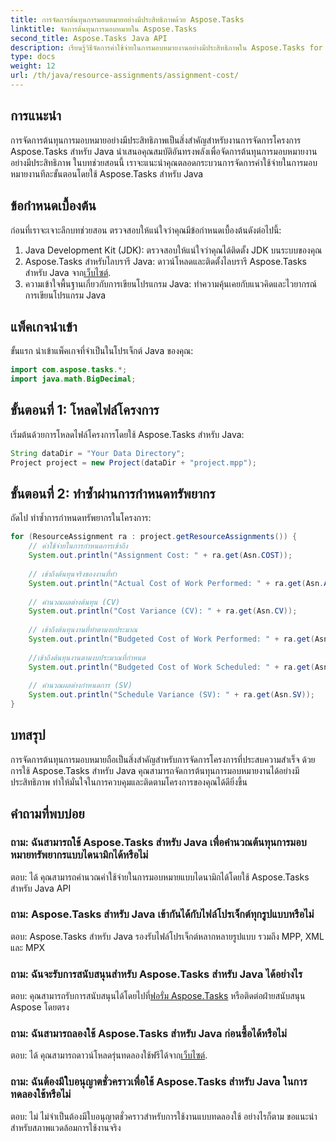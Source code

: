 ```yaml
---
title: การจัดการต้นทุนการมอบหมายอย่างมีประสิทธิภาพด้วย Aspose.Tasks
linktitle: จัดการต้นทุนการมอบหมายใน Aspose.Tasks
second_title: Aspose.Tasks Java API
description: เรียนรู้วิธีจัดการค่าใช้จ่ายในการมอบหมายงานอย่างมีประสิทธิภาพใน Aspose.Tasks for Java คำแนะนำทีละขั้นตอนสำหรับการจัดการทรัพยากรโครงการอย่างมีประสิทธิภาพ
type: docs
weight: 12
url: /th/java/resource-assignments/assignment-cost/
---
```

## การแนะนำ
การจัดการต้นทุนการมอบหมายอย่างมีประสิทธิภาพเป็นสิ่งสำคัญสำหรับงานการจัดการโครงการ Aspose.Tasks สำหรับ Java นำเสนอคุณสมบัติอันทรงพลังเพื่อจัดการต้นทุนการมอบหมายงานอย่างมีประสิทธิภาพ ในบทช่วยสอนนี้ เราจะแนะนำคุณตลอดกระบวนการจัดการค่าใช้จ่ายในการมอบหมายงานทีละขั้นตอนโดยใช้ Aspose.Tasks สำหรับ Java
## ข้อกำหนดเบื้องต้น
ก่อนที่เราจะเจาะลึกบทช่วยสอน ตรวจสอบให้แน่ใจว่าคุณมีข้อกำหนดเบื้องต้นดังต่อไปนี้:
1. Java Development Kit (JDK): ตรวจสอบให้แน่ใจว่าคุณได้ติดตั้ง JDK บนระบบของคุณ
2.  Aspose.Tasks สำหรับไลบรารี Java: ดาวน์โหลดและติดตั้งไลบรารี Aspose.Tasks สำหรับ Java จาก[เว็บไซต์](https://releases.aspose.com/tasks/java/).
3. ความเข้าใจพื้นฐานเกี่ยวกับการเขียนโปรแกรม Java: ทำความคุ้นเคยกับแนวคิดและไวยากรณ์การเขียนโปรแกรม Java

## แพ็คเกจนำเข้า
ขั้นแรก นำเข้าแพ็คเกจที่จำเป็นในโปรเจ็กต์ Java ของคุณ:
```java
import com.aspose.tasks.*;
import java.math.BigDecimal;
```
## ขั้นตอนที่ 1: โหลดไฟล์โครงการ
เริ่มต้นด้วยการโหลดไฟล์โครงการโดยใช้ Aspose.Tasks สำหรับ Java:
```java
String dataDir = "Your Data Directory";
Project project = new Project(dataDir + "project.mpp");
```
## ขั้นตอนที่ 2: ทำซ้ำผ่านการกำหนดทรัพยากร
ถัดไป ทำซ้ำการกำหนดทรัพยากรในโครงการ:
```java
for (ResourceAssignment ra : project.getResourceAssignments()) {
    // ค่าใช้จ่ายในการกำหนดการเข้าถึง
    System.out.println("Assignment Cost: " + ra.get(Asn.COST));
    
    // เข้าถึงต้นทุนจริงของงานที่ทำ
    System.out.println("Actual Cost of Work Performed: " + ra.get(Asn.ACWP));
    
    // คำนวณผลต่างต้นทุน (CV)
    System.out.println("Cost Variance (CV): " + ra.get(Asn.CV));
    
    // เข้าถึงต้นทุนงานที่ทำตามงบประมาณ
    System.out.println("Budgeted Cost of Work Performed: " + ra.get(Asn.BCWP));
    
    //เข้าถึงต้นทุนงานตามงบประมาณที่กำหนด
    System.out.println("Budgeted Cost of Work Scheduled: " + ra.get(Asn.BCWS));
    
    // คำนวณผลต่างกำหนดการ (SV)
    System.out.println("Schedule Variance (SV): " + ra.get(Asn.SV));
}
```

## บทสรุป
การจัดการต้นทุนการมอบหมายถือเป็นสิ่งสำคัญสำหรับการจัดการโครงการที่ประสบความสำเร็จ ด้วยการใช้ Aspose.Tasks สำหรับ Java คุณสามารถจัดการต้นทุนการมอบหมายงานได้อย่างมีประสิทธิภาพ ทำให้มั่นใจในการควบคุมและติดตามโครงการของคุณได้ดียิ่งขึ้น
## คำถามที่พบบ่อย
### ถาม: ฉันสามารถใช้ Aspose.Tasks สำหรับ Java เพื่อคำนวณต้นทุนการมอบหมายทรัพยากรแบบไดนามิกได้หรือไม่
ตอบ: ได้ คุณสามารถคำนวณค่าใช้จ่ายในการมอบหมายแบบไดนามิกได้โดยใช้ Aspose.Tasks สำหรับ Java API
### ถาม: Aspose.Tasks สำหรับ Java เข้ากันได้กับไฟล์โปรเจ็กต์ทุกรูปแบบหรือไม่
ตอบ: Aspose.Tasks สำหรับ Java รองรับไฟล์โปรเจ็กต์หลากหลายรูปแบบ รวมถึง MPP, XML และ MPX
### ถาม: ฉันจะรับการสนับสนุนสำหรับ Aspose.Tasks สำหรับ Java ได้อย่างไร
 ตอบ: คุณสามารถรับการสนับสนุนได้โดยไปที่[ฟอรั่ม Aspose.Tasks](https://forum.aspose.com/c/tasks/15) หรือติดต่อฝ่ายสนับสนุน Aspose โดยตรง
### ถาม: ฉันสามารถลองใช้ Aspose.Tasks สำหรับ Java ก่อนซื้อได้หรือไม่
 ตอบ: ได้ คุณสามารถดาวน์โหลดรุ่นทดลองใช้ฟรีได้จาก[เว็บไซต์](https://releases.aspose.com/).
### ถาม: ฉันต้องมีใบอนุญาตชั่วคราวเพื่อใช้ Aspose.Tasks สำหรับ Java ในการทดลองใช้หรือไม่
ตอบ: ไม่ ไม่จำเป็นต้องมีใบอนุญาตชั่วคราวสำหรับการใช้งานแบบทดลองใช้ อย่างไรก็ตาม ขอแนะนำสำหรับสภาพแวดล้อมการใช้งานจริง